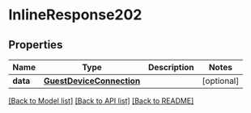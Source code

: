 # InlineResponse202

## Properties
Name | Type | Description | Notes
------------ | ------------- | ------------- | -------------
**data** | [**GuestDeviceConnection**](GuestDeviceConnection.md) |  | [optional] 

[[Back to Model list]](../README.md#documentation-for-models) [[Back to API list]](../README.md#documentation-for-api-endpoints) [[Back to README]](../README.md)

